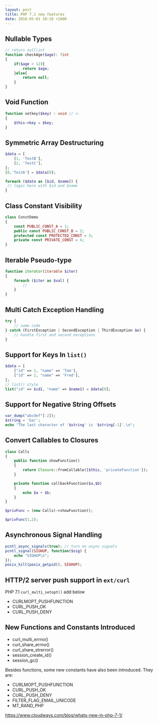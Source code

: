 ```yaml
---
layout: post
title: PHP 7.1 new features
date: 2018-05-01 10:10 +1000
---
```


## Nullable Types
```php
// return null|int
function checkAge($age): ?int
{
	if($age > 12){
		return $age;
	}else{
		return null; 
	}
}
```


## Void Function
```php
function setkey($key) : void // <-
{
	$this->key = $key;
}
```


## Symmetric Array Destructuring
```php
$data = [
	[1, 'TestB'],
	[2, 'TestC'],
];
[0,'TestA'] = $data[0];

foreach ($data as [$id, $name]) {
 // logic here with $id and $name
}

```

## Class Constant Visibility
```php
class ConstDemo
{
	const PUBLIC_CONST_A = 1;
	public const PUBLIC_CONST_B = 2;
	protected const PROTECTED_CONST = 3;
	private const PRIVATE_CONST = 4;
}
```

## Iterable Pseudo-type
```php
function iterator(iterable $iter)
{
	foreach ($iter as $val) {
		//
	}
}
```

## Multi Catch Exception Handling
```php
try {
	// some code
} catch (FirstException | SecondException | ThirdException $e) {
	// handle first and second exceptions
}

```

## Support for Keys In `list()`
```php
$data = [
	["id" => 1, "name" => 'Tom'],
	["id" => 2, "name" => 'Fred'],
];
// list() style
list("id" => $id1, "name" => $name1) = $data[0];
```



## Support for Negative String Offsets

```php
var_dump("abcdef"[-2]);
$string = 'bar';
echo "The last character of '$string' is '$string[-1]'.\n";
```

## Convert Callables to Closures
```php
class Calls
{
	public function showFunction()
	{
		return Closure::fromCallable([$this, 'privateFunction']);
	}

	private function callbackFunction($a,$b)
	{
		echo $a + $b;
	}
}

$privFunc = (new Calls)->showFunction();

$privFunc(1,2);
```

## Asynchronous Signal Handling
```php
pcntl_async_signals(true); // turn on async signals
pcntl_signal(SIGHUP, function($sig) {
	echo "SIGHUP\n";
});
posix_kill(posix_getpid(), SIGHUP);
```
## HTTP/2 server push support in `ext/curl`
PHP 7.1 `curl_multi_setopt()` add below
* CURLMOPT_PUSHFUNCTION
* CURL_PUSH_OK
* CURL_PUSH_DENY

## New Functions and Constants Introduced
* curl_multi_errno()
* curl_share_errno()
* curl_share_strerror()
* session_create_id()
* session_gc()

Besides functions, some new constants have also been introduced. They are:
* CURLMOPT_PUSHFUNCTION
* CURL_PUSH_OK
* CURL_PUSH_DENY
* FILTER_FLAG_EMAIL_UNICODE
* MT_RAND_PHP



https://www.cloudways.com/blog/whats-new-in-php-7-1/